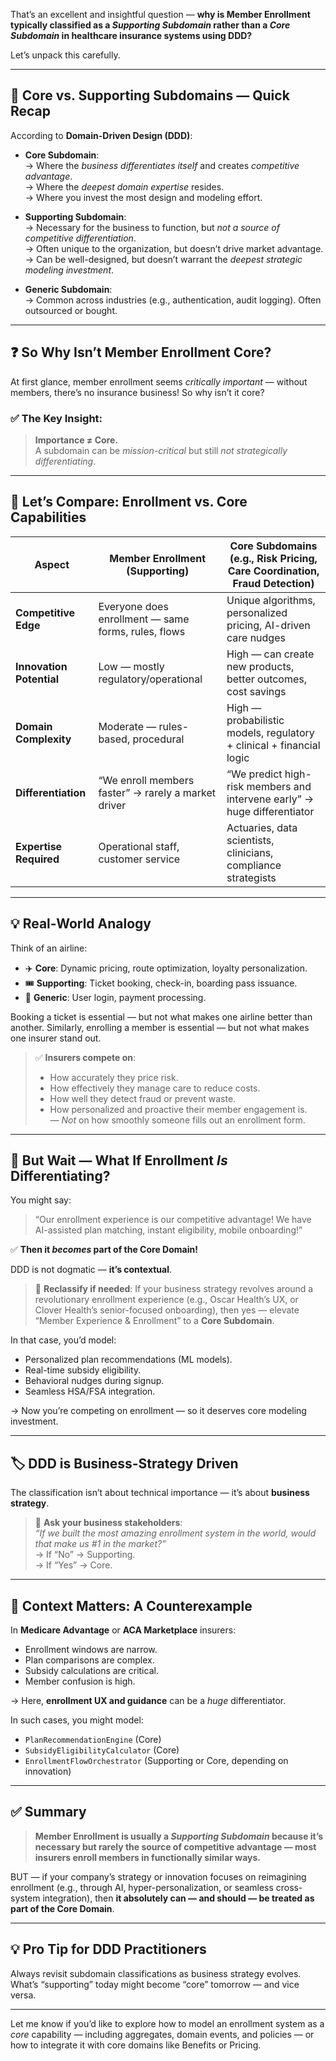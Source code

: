 That’s an excellent and insightful question — **why is Member Enrollment typically classified as a *Supporting Subdomain* rather than a *Core Subdomain* in healthcare insurance systems using DDD?**

Let’s unpack this carefully.

---

## 🎯 Core vs. Supporting Subdomains — Quick Recap

According to **Domain-Driven Design (DDD)**:

- **Core Subdomain**:  
  → Where the *business differentiates itself* and creates *competitive advantage*.  
  → Where the *deepest domain expertise* resides.  
  → Where you invest the most design and modeling effort.

- **Supporting Subdomain**:  
  → Necessary for the business to function, but *not a source of competitive differentiation*.  
  → Often unique to the organization, but doesn’t drive market advantage.  
  → Can be well-designed, but doesn’t warrant the *deepest strategic modeling investment*.

- **Generic Subdomain**:  
  → Common across industries (e.g., authentication, audit logging). Often outsourced or bought.

---

## ❓ So Why Isn’t Member Enrollment Core?

At first glance, member enrollment seems *critically important* — without members, there’s no insurance business! So why isn’t it core?

### ✅ The Key Insight:  
> **Importance ≠ Core.**  
> A subdomain can be *mission-critical* but still *not strategically differentiating*.

---

## 🧩 Let’s Compare: Enrollment vs. Core Capabilities

| Aspect                  | Member Enrollment (Supporting)                     | Core Subdomains (e.g., Risk Pricing, Care Coordination, Fraud Detection) |
|-------------------------|----------------------------------------------------|--------------------------------------------------------------------------|
| **Competitive Edge**    | Everyone does enrollment — same forms, rules, flows | Unique algorithms, personalized pricing, AI-driven care nudges           |
| **Innovation Potential**| Low — mostly regulatory/operational                | High — can create new products, better outcomes, cost savings            |
| **Domain Complexity**   | Moderate — rules-based, procedural                 | High — probabilistic models, regulatory + clinical + financial logic     |
| **Differentiation**     | “We enroll members faster” → rarely a market driver | “We predict high-risk members and intervene early” → huge differentiator |
| **Expertise Required**  | Operational staff, customer service                | Actuaries, data scientists, clinicians, compliance strategists           |

---

## 💡 Real-World Analogy

Think of an airline:

- ✈️ **Core**: Dynamic pricing, route optimization, loyalty personalization.
- 🎟️ **Supporting**: Ticket booking, check-in, boarding pass issuance.
- 🔐 **Generic**: User login, payment processing.

Booking a ticket is essential — but not what makes one airline better than another. Similarly, enrolling a member is essential — but not what makes one insurer stand out.

> ✅ **Insurers compete on**:  
> - How accurately they price risk.  
> - How effectively they manage care to reduce costs.  
> - How well they detect fraud or prevent waste.  
> - How personalized and proactive their member engagement is.  
> — *Not* on how smoothly someone fills out an enrollment form.

---

## 🚫 But Wait — What If Enrollment *Is* Differentiating?

You might say:  
> “Our enrollment experience is our competitive advantage! We have AI-assisted plan matching, instant eligibility, mobile onboarding!”

✅ **Then it *becomes* part of the Core Domain!**

DDD is not dogmatic — **it’s contextual**.

> 🔁 **Reclassify if needed**: If your business strategy revolves around a revolutionary enrollment experience (e.g., Oscar Health’s UX, or Clover Health’s senior-focused onboarding), then yes — elevate “Member Experience & Enrollment” to a **Core Subdomain**.

In that case, you’d model:

- Personalized plan recommendations (ML models).
- Real-time subsidy eligibility.
- Behavioral nudges during signup.
- Seamless HSA/FSA integration.

→ Now you’re competing on enrollment — so it deserves core modeling investment.

---

## 🏷️ DDD is Business-Strategy Driven

The classification isn’t about technical importance — it’s about **business strategy**.

> 📌 **Ask your business stakeholders**:  
> *“If we built the most amazing enrollment system in the world, would that make us #1 in the market?”*  
> → If “No” → Supporting.  
> → If “Yes” → Core.

---

## 🔄 Context Matters: A Counterexample

In **Medicare Advantage** or **ACA Marketplace** insurers:

- Enrollment windows are narrow.
- Plan comparisons are complex.
- Subsidy calculations are critical.
- Member confusion is high.

→ Here, **enrollment UX and guidance** can be a *huge* differentiator.

In such cases, you might model:

- `PlanRecommendationEngine` (Core)
- `SubsidyEligibilityCalculator` (Core)
- `EnrollmentFlowOrchestrator` (Supporting or Core, depending on innovation)

---

## ✅ Summary

> **Member Enrollment is usually a *Supporting Subdomain* because it’s necessary but rarely the source of competitive advantage — most insurers enroll members in functionally similar ways.**

BUT — if your company’s strategy or innovation focuses on reimagining enrollment (e.g., through AI, hyper-personalization, or seamless cross-system integration), then **it absolutely can — and should — be treated as part of the Core Domain**.

---

## 💡 Pro Tip for DDD Practitioners

Always revisit subdomain classifications as business strategy evolves. What’s “supporting” today might become “core” tomorrow — and vice versa.

---

Let me know if you’d like to explore how to model an enrollment system as a *core* capability — including aggregates, domain events, and policies — or how to integrate it with core domains like Benefits or Pricing.